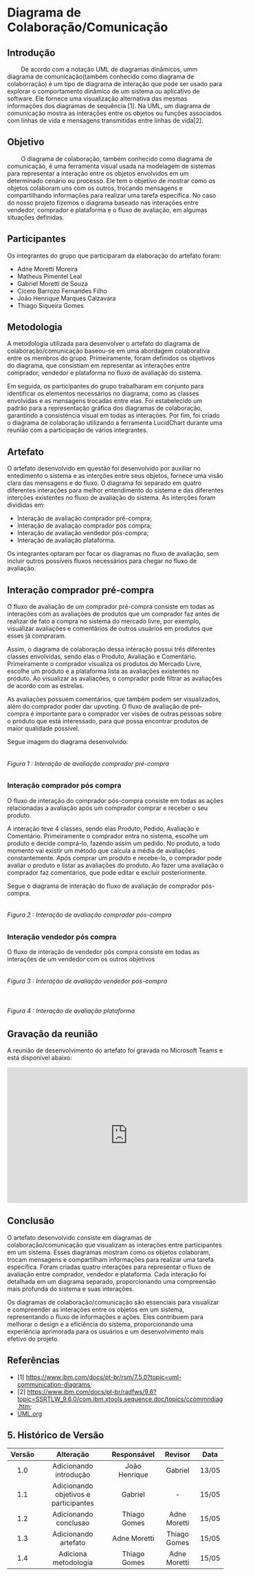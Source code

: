 # Diagrama de Colaboração/Comunicação

## Introdução

&emsp;&emsp; De acordo com a notação UML de diagramas dinâmicos, umm diagrama de comunicação(também conhecido como diagrama de colaborração) é um tipo de diagrama
de interação que pode ser usado para explorar o comportamento dinâmico de um sistema ou aplicativo de software. Ele fornece uma visualização alternativa das mesmas informações dos diagramas de sequência [1].
Na UML, um diagrama de comunicação mostra as interações entre os objetos ou funções associados com linhas de vida e mensagens transmitidas entre linhas de vida[2].

## Objetivo

&emsp;&emsp; O diagrama de colaboração, também conhecido como diagrama de comunicação, é uma ferramenta visual usada na modelagem de sistemas para representar a interação entre os objetos envolvidos em um determinado cenário ou processo. Ele tem o objetivo de mostrar como os objetos colaboram uns com os outros, trocando mensagens e compartilhando informações para realizar uma tarefa específica. No caso do nosso projeto fizemos o diagrama baseado nas interações entre vendedor, comprador e plataforma e o fluxo de avaliação, em algumas situações definidas.

## Participantes

Os integrantes do grupo que participaram da elaboração do artefato foram:

- Adne Moretti Moreira
- Matheus Pimentel Leal
- Gabriel Moretti de Souza
- Cícero Barrozo Fernandes Filho
- João Henrique Marques Calzavara
- Thiago Siqueira Gomes

## Metodologia
A metodologia utilizada para desenvolver o artefato do diagrama de colaboração/comunicação baseou-se em uma abordagem colaborativa entre os membros do grupo. Primeiramente, foram definidos os objetivos do diagrama, que consistiam em representar as interações entre comprador, vendedor e plataforma no fluxo de avaliação do sistema.

Em seguida, os participantes do grupo trabalharam em conjunto para identificar os elementos necessários no diagrama, como as classes envolvidas e as mensagens trocadas entre elas. Foi estabelecido um padrão para a representação gráfica dos diagramas de colaboração, garantindo a consistência visual em todas as interações. Por fim, foi criado o diagrama de colaboração utilizando a ferramenta LucidChart durante uma reunião com a participação de vários integrantes.
## Artefato

O artefato desenvolvido em questão foi desenvolvido por auxiliar no entedimento o sistema e as interções entre seus objetos, fornece uma visão clara das mensagens e do fluxo.
O diagrama foi separado em quatro diferentes interações para melhor entendimento do sistema e das diferentes interções existentes no fluxo de avaliação do sistema. As interções foram divididas em:

- Interação de avaliação comprador pré-compra;
- Interação de avaliação comprador pós compra;
- Interação de avaliação vendedor pós-compra;
- Interação de avaliação plataforma.

Os integrantes optaram por focar os diagramas no fluxo de avaliação, sem incluir outros possíveis fluxos necessários para chegar no fluxo de avaliação.

## Interação comprador pré-compra

O fluxo de avaliação de um comprador pré-compra consiste em todas as interações com as avaliações de produtos que um comprador faz antes de realizar de fato a compra no sistema do mercado livre, por exemplo, visualizar avaliações e comentários de outros usuários em produtos que esses já compraram.

Assim, o diagrama de colaboração dessa interação possui três diferentes classes envolvidas, sendo elas o Produto, Avaliação e Comentário. Primeiramente o comprador visualiza os produtos do Mercado Livre, escolhe um produto e a plataforma lista as avaliações existentes no produto. Ao visualizar as avaliações, o comprador pode filtrar as avaliações de acordo com as estrelas.

As avaliações possuem comentários, que também podem ser visualizados, além do comprador poder dar upvoting. O fluxo de avaliação de pré-compra é importante para o comprador ver visões de outras pessoas sobre o produto que está interessado, para que possa encontrar produtos de maior qualidade possível.

Segue imagem do diagrama desenvolvido:

<div style="display: center; align-items: center;">
  <img src="Assets/diagramas/Colaboracao2.png" alt="" style="margin-right: 20px;"/>
  <div style="flex-grow: 1;">
    <h6 style="text-align: flex;">
    Figura 1 : Interação de avaliação comprador pré-compra
    </h6>
  </div>
</div>

### Interação comprador pós compra

O fluxo de interação do comprador pós-compra consiste em todas as ações relacionadas a avaliação após um comprador comprar e receber o seu produto.

A interação teve 4 classes, sendo elas Produto, Pedido, Avaliação e Comentário. Primeiramente o comprador entra no sistema, escolhe um produto e decide comprá-lo, fazendo assim um pedido. No produto, a todo momento vai existir um método que calcula a média de avaliações constantemente. Após comprar um produto e recebe-lo, o comprador pode avaliar o produto e listar as avaliações do produto. Ao fazer uma avaliação o comprador faz comentários, que pode editar e excluir posteriormente. 

Segue o diagrama de interação do fluxo de avaliação de comprador pós-compra. 

<div style="display: center; align-items: center;">
  <img src="Assets/diagramas/Colaboracao1.png" alt="" style="margin-right: 20px;"/>
  <div style="flex-grow: 1;">
    <h6 style="text-align: flex;">
    Figura 2 : Interação de avaliação comprador pós-compra
    </h6>
  </div>
</div>

### Interação vendedor pós compra

O fluxo de interação de vendedor pós compra consiste em todas as interações de um vendedor com os outros objetivos 

<div style="display: center; align-items: center;">
  <img src="Assets/diagramas/Colaboracao3.png" alt="" style="margin-right: 20px;"/>
  <div style="flex-grow: 1;">
    <h6 style="text-align: flex;">
    Figura 3 : Interação de avaliação vendedor pós-compra
    </h6>
  </div>
</div>

<div style="display: center; align-items: center;">
  <img src="Assets/diagramas/Colaboracao4.png" alt="" style="margin-right: 20px;"/>
  <div style="flex-grow: 1;">
    <h6 style="text-align: flex;">
    Figura 4 : Interação de avaliação plataforma 
    </h6>
  </div>
</div>

## Gravação da reunião

A reunião de desenvolvimento do artefato foi gravada no Microsoft Teams e está disponível abaixo: 

<iframe width="560" height="315" src="https://www.youtube.com/embed/EvrEI1-k6Ws" title="YouTube video player" frameborder="0" allow="accelerometer; autoplay; clipboard-write; encrypted-media; gyroscope; picture-in-picture; web-share" allowfullscreen></iframe>

## Conclusão

O artefato desenvolvido consiste em diagramas de colaboração/comunicação que visualizam as interações entre participantes em um sistema. Esses diagramas mostram como os objetos colaboram, trocam mensagens e compartilham informações para realizar uma tarefa específica. Foram criadas quatro interações para representar o fluxo de avaliação entre comprador, vendedor e plataforma. Cada interação foi detalhada em um diagrama separado, proporcionando uma compreensão mais profunda do sistema e suas interações.

Os diagramas de colaboração/comunicação são essenciais para visualizar e compreender as interações entre os objetos em um sistema, representando o fluxo de informações e ações. Eles contribuem para melhorar o design e a eficiência do sistema, proporcionando uma experiência aprimorada para os usuários e um desenvolvimento mais efetivo do projeto.

## Referências

- [1] https://www.ibm.com/docs/pt-br/rsm/7.5.0?topic=uml-communication-diagrams;
- [2] https://www.ibm.com/docs/pt-br/radfws/9.6?topic=SSRTLW_9.6.0/com.ibm.xtools.sequence.doc/topics/ccommndiag.htm;
- [UML.org](https://www.uml.org/what-is-uml.htm)

## 5. Histórico de Versão

| Versão |               Alteração               |  Responsável  | Revisor | Data  |
| :----: | :-----------------------------------: | :-----------: | :-----: | :---: |
|  1.0   |        Adicionando introdução         | João Henrique | Gabriel | 13/05 |
|  1.1   | Adicionando objetivos e participantes |    Gabriel    |    -    | 15/05 |
|  1.2   |         Adicionando conclusao         | Thiago Gomes  | Adne Moretti | 15/05 |
|  1.3   |         Adicionando artefato       | Adne Moretti  |  Thiago Gomes  | 15/05 |
|  1.4   |         Adiciona metodologia       | Thiago Gomes  |  Adne Moretti  | 15/05 |


